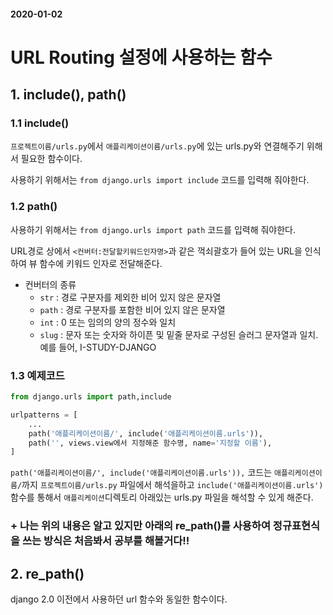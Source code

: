 #### 2020-01-02

# URL Routing 설정에 사용하는 함수

## 1. include(), path()

### 1.1 include()

`프로젝트이름/urls.py`에서 `애플리케이션이름/urls.py`에 있는 urls.py와 연결해주기 위해서 필요한 함수이다.

사용하기 위해서는 `from django.urls import include` 코드를 입력해 줘야한다.

### 1.2 path()

사용하기 위해서는 `from django.urls import path` 코드를 입력해 줘야한다.

URL경로 상에서 `<컨버터:전달할키워드인자명>`과 같은 꺽쇠괄호가 들어 있는 URL을 인식하여 뷰 함수에 키워드 인자로 전달해준다.

- 컨버터의 종류
  - `str` : 경로 구분자를 제외한 비어 있지 않은 문자열
  - `path` : 경로 구분자를 포함한 비어 있지 않은 문자열
  - `int` : 0 또는 임의의 양의 정수와 일치
  - `slug` : 문자 또는 숫자와 하이픈 및 밑줄 문자로 구성된 슬러그 문자열과 일치. 예를 들어, I-STUDY-DJANGO

### 1.3 예제코드

```python
from django.urls import path,include

urlpatterns = [
    ...
    path('애플리케이션이름/', include('애플리케이션이름.urls')),
    path('', views.view에서 지정해준 함수명, name='지정할 이름'),
]
```

`path('애플리케이션이름/', include('애플리케이션이름.urls')),` 코드는 `애플리케이션이름/`까지 `프로젝트이름/urls.py` 파일에서 해석을하고 `include('애플리케이션이름.urls')`함수를 통해서 `애플리케이션`디렉토리 아래있는 urls.py 파일을 해석할 수 있게 해준다. 

### + 나는 위의 내용은 알고 있지만 아래의 re_path()를 사용하여 정규표현식을 쓰는 방식은 처음봐서 공부를 해볼거다!! 

## 2. re_path()

django 2.0 이전에서 사용하던 url 함수와 동일한 함수이다.

